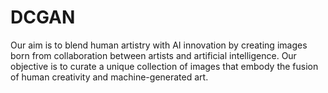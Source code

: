 # DCGAN
Our aim is to blend human artistry with AI innovation by creating images born from collaboration between artists and artificial intelligence. Our objective is to curate a unique collection of images that embody the fusion of human creativity and machine-generated art.
